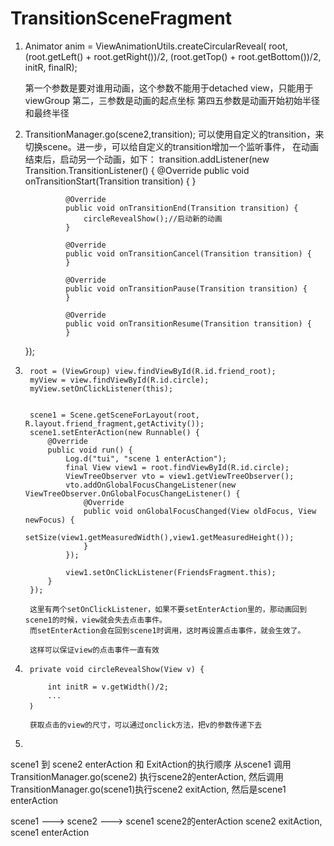 # TransitionSceneFragment

1. Animator anim = ViewAnimationUtils.createCircularReveal(
                root,
                (root.getLeft() + root.getRight())/2,
                (root.getTop() + root.getBottom())/2,
                initR,
                finalR);
                
   第一个参数是要对谁用动画，这个参数不能用于detached view，只能用于viewGroup
   第二，三参数是动画的起点坐标
   第四五参数是动画开始初始半径和最终半径
   
2. TransitionManager.go(scene2,transition);
   可以使用自定义的transition，来切换scene。进一步，可以给自定义的transition增加一个监听事件，
   在动画结束后，启动另一个动画，如下：
   transition.addListener(new Transition.TransitionListener() {
                @Override
                public void onTransitionStart(Transition transition) {
                }

                @Override
                public void onTransitionEnd(Transition transition) {
                    circleRevealShow();//启动新的动画
                }

                @Override
                public void onTransitionCancel(Transition transition) {
                }

                @Override
                public void onTransitionPause(Transition transition) {
                }

                @Override
                public void onTransitionResume(Transition transition) {
                }
    });


3. 
        root = (ViewGroup) view.findViewById(R.id.friend_root);
        myView = view.findViewById(R.id.circle);
        myView.setOnClickListener(this);


        scene1 = Scene.getSceneForLayout(root, R.layout.friend_fragment,getActivity());
        scene1.setEnterAction(new Runnable() {
            @Override
            public void run() {
                Log.d("tui", "scene 1 enterAction");
                final View view1 = root.findViewById(R.id.circle);
                ViewTreeObserver vto = view1.getViewTreeObserver();
                vto.addOnGlobalFocusChangeListener(new ViewTreeObserver.OnGlobalFocusChangeListener() {
                    @Override
                    public void onGlobalFocusChanged(View oldFocus, View newFocus) {
                        setSize(view1.getMeasuredWidth(),view1.getMeasuredHeight());
                    }
                });

                view1.setOnClickListener(FriendsFragment.this);
            }
        });
        
        这里有两个setOnClickListener，如果不要setEnterAction里的，那动画回到scene1的时候，view就会失去点击事件。
        而setEnterAction会在回到scene1时调用，这时再设置点击事件，就会生效了。
        
        这样可以保证view的点击事件一直有效
        
4. 
        private void circleRevealShow(View v) {

            int initR = v.getWidth()/2;
            ...
        ｝
        
        获取点击的view的尺寸，可以通过onclick方法，把v的参数传递下去
        
        
5. 
  scene1 到 scene2 enterAction 和 ExitAction的执行顺序
  从scene1 调用TransitionManager.go(scene2) 执行scene2的enterAction,
  然后调用TransitionManager.go(scene1)执行scene2 exitAction, 然后是scene1 enterAction
  
  scene1             --->               scene2                --->        scene1 
        scene2的enterAction              scene2 exitAction,  scene1 enterAction
        
        
